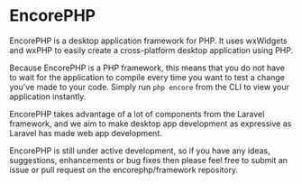 EncorePHP
=========

EncorePHP is a desktop application framework for PHP. It uses wxWidgets and wxPHP to easily create a cross-platform desktop application using PHP.

Because EncorePHP is a PHP framework, this means that you do not have to wait for the application to compile every time you want to test a change you've made to your code. Simply run ```php encore``` from the CLI to view your application instantly.

EncorePHP takes advantage of a lot of components from the Laravel framework, and we aim to make desktop app development as expressive as Laravel has made web app development.

EncorePHP is still under active development, so if you have any ideas, suggestions, enhancements or bug fixes then please feel free to submit an issue or pull request on the encorephp/framework repository.

